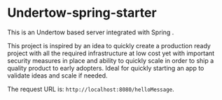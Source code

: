 # Undertow-spring-starter

This is an Undertow based server integrated with Spring .

This project is inspired by an idea to quickly create a production ready project with all the required infrastructure at low cost yet with important security measures in place and ability to quickly scale in order to ship a quality product to early adopters. Ideal for quickly starting an app to validate ideas and scale if needed.

The request URL is: `http://localhost:8080/helloMessage`.
